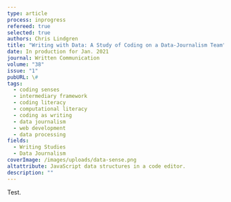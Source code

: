 ```yaml
---
type: article
process: inprogress
refereed: true
selected: true
authors: Chris Lindgren
title: "Writing with Data: A Study of Coding on a Data-Journalism Team"
date: In production for Jan. 2021
journal: Written Communication
volume: "38"
issue: "1"
pubURL: \#
tags:
  - coding senses
  - intermediary framework
  - coding literacy
  - computational literacy
  - coding as writing
  - data journalism
  - web development
  - data processing
fields:
  - Writing Studies
  - Data Journalism
coverImage: /images/uploads/data-sense.png
altattribute: JavaScript data structures in a code editor.
description: ""
---
```


Test.
